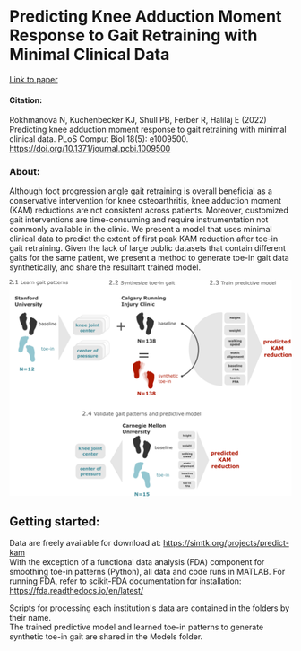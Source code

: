 # Predicting Knee Adduction Moment Response to Gait Retraining with Minimal Clinical Data
[Link to paper](https://doi.org/10.1371/journal.pcbi.1009500)
#### Citation: 
Rokhmanova N, Kuchenbecker KJ, Shull PB, Ferber R, Halilaj E (2022) Predicting knee adduction moment response to gait retraining with minimal clinical data. PLoS Comput Biol 18(5): e1009500. https://doi.org/10.1371/journal.pcbi.1009500


### About:
Although foot progression angle gait retraining is overall beneficial as a conservative intervention for knee osteoarthritis, knee adduction moment (KAM) reductions are not consistent across patients. Moreover, customized gait interventions are time-consuming and require instrumentation not commonly available in the clinic. We present a model that uses minimal clinical data to predict the extent of first peak KAM reduction after toe-in gait retraining. Given the lack of large public datasets that contain different gaits for the same patient, we present a method to generate toe-in gait data synthetically, and share the resultant trained model.



![Description of Data and Methods](Figures/Fig2_processDiagram.png?raw=true)

## Getting started:
Data are freely available for download at: https://simtk.org/projects/predict-kam  
With the exception of a functional data analysis (FDA) component for smoothing toe-in patterns (Python), all data and code runs in MATLAB.
For running FDA, refer to scikit-FDA documentation for installation: https://fda.readthedocs.io/en/latest/

Scripts for processing each institution's data are contained in the folders by their name.  
The trained predictive model and learned toe-in patterns to generate synthetic toe-in gait are shared in the Models folder. 
